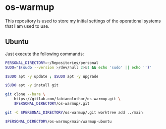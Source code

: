 # os-warmup

This repository is used to store my initial settings of the operational systems
that I am used to use.

## Ubuntu

Just execute the following commands:

```bash
PERSONAL_DIRECTORY=~/Repositories/personal
SUDO="$(sudo --version >/dev/null 2>&1 && echo 'sudo' || echo '')"

$SUDO apt -y update ; $SUDO apt -y upgrade

$SUDO apt -y install git

git clone --bare \
    https://gitlab.com/fabianolothor/os-warmup.git \
    $PERSONAL_DIRECTORY/os-warmup/.git

git -C $PERSONAL_DIRECTORY/os-warmup/.git worktree add ../main

$PERSONAL_DIRECTORY/os-warmup/main/warmup-ubuntu
```

